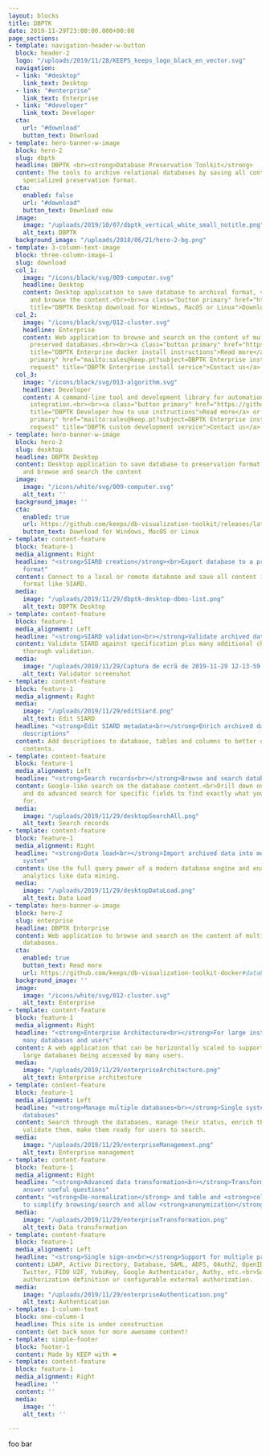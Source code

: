 ```yaml
---
layout: blocks
title: DBPTK
date: 2019-11-29T23:00:00.000+00:00
page_sections:
- template: navigation-header-w-button
  block: header-2
  logo: "/uploads/2019/11/28/KEEPS_keeps_logo_black_en_vector.svg"
  navigation:
  - link: "#desktop"
    link_text: Desktop
  - link: "#enterprise"
    link_text: Enterprise
  - link: "#developer"
    link_text: Developer
  cta:
    url: "#download"
    button_text: Download
- template: hero-banner-w-image
  block: hero-2
  slug: dbptk
  headline: DBPTK <br><strong>Database Preservation Toolkit</strong>
  content: The tools to archive relational databases by saving all content into a
    specialized preservation format.
  cta:
    enabled: false
    url: "#download"
    button_text: Download now
  image:
    image: "/uploads/2019/10/07/dbptk_vertical_white_small_notitle.png"
    alt_text: DBPTK
  background_image: "/uploads/2018/06/21/hero-2-bg.png"
- template: 3-column-text-image
  block: three-column-image-1
  slug: download
  col_1:
    image: "/icons/black/svg/009-computer.svg"
    headline: Desktop
    content: Desktop application to save database to archival format, validate it
      and browse the content.<br><br><a class="button primary" href="https://github.com/keeps/db-visualization-toolkit/releases/latest"
      title="DBPTK Desktop download for Windows, MacOS or Linux">Download</a>
  col_2:
    image: "/icons/black/svg/012-cluster.svg"
    headline: Enterprise
    content: Web application to browse and search on the content of multiple large
      preserved databases.<br><br><a class="button primary" href="https://github.com/keeps/db-visualization-toolkit-docker#database-visualization-toolkit-docker"
      title="DBPTK Enterprise docker install instructions">Read more</a> or <a class="button
      primary" href="mailto:sales@keep.pt?subject=DBPTK Enterprise installation service
      request" title="DBPTK Enterprise install service">Contact us</a>
  col_3:
    image: "/icons/black/svg/013-algorithm.svg"
    headline: Developer
    content: A command-line tool and development library for automation and system
      integration.<br><br><a class="button primary" href="https://github.com/keeps/db-preservation-toolkit#how-to-use"
      title="DBPTK Developer how to use instructions">Read more</a> or <a class="button
      primary" href="mailto:sales@keep.pt?subject=DBPTK Enterprise installation service
      request" title="DBPTK custom development service">Contact us</a>
- template: hero-banner-w-image
  block: hero-2
  slug: desktop
  headline: DBPTK Desktop
  content: Desktop application to save database to preservation format, validate it,
    and browse and search the content
  image:
    image: "/icons/white/svg/009-computer.svg"
    alt_text: ''
  background_image: ''
  cta:
    enabled: true
    url: https://github.com/keeps/db-visualization-toolkit/releases/latest
    button_text: Download for Windows, MacOS or Linux
- template: content-feature
  block: feature-1
  media_alignment: Right
  headline: "<strong>SIARD creation</strong><br>Export database to a preservation
    format"
  content: Connect to a local or remote database and save all content into a preservation
    format like SIARD.
  media:
    image: "/uploads/2019/11/29/dbptk-desktop-dbms-list.png"
    alt_text: DBPTK Desktop
- template: content-feature
  block: feature-1
  media_alignment: Left
  headline: "<strong>SIARD validation<br></strong>Validate archived database"
  content: Validate SIARD against specification plus many additional checks for a
    thorough validation.
  media:
    image: "/uploads/2019/11/29/Captura de ecrã de 2019-11-29 12-13-59.png"
    alt_text: Validator screenshot
- template: content-feature
  block: feature-1
  media_alignment: Right
  media:
    image: "/uploads/2019/11/29/editSiard.png"
    alt_text: Edit SIARD
  headline: "<strong>Edit SIARD metadata<br></strong>Enrich archived database with
    descriptions"
  content: Add descriptions to database, tables and columns to better understand its
    contents.
- template: content-feature
  block: feature-1
  media_alignment: Left
  headline: "<strong>Search records<br></strong>Browse and search database content"
  content: Google-like search on the database content.<br>Drill down on specific tables
    and do advanced search for specific fields to find exactly what you are looking
    for.
  media:
    image: "/uploads/2019/11/29/desktopSearchAll.png"
    alt_text: Search records
- template: content-feature
  block: feature-1
  media_alignment: Right
  headline: "<strong>Data load<br></strong>Import archived data into modern database
    system"
  content: Use the full query power of a modern database engine and enable advanced
    analytics like data mining.
  media:
    image: "/uploads/2019/11/29/desktopDataLoad.png"
    alt_text: Data Load
- template: hero-banner-w-image
  block: hero-2
  slug: enterprise
  headline: DBPTK Enterprise
  content: Web application to browse and search on the content of multiple large preserved
    databases.
  cta:
    enabled: true
    button_text: Read more
    url: https://github.com/keeps/db-visualization-toolkit-docker#database-visualization-toolkit-docker
  background_image: ''
  image:
    image: "/icons/white/svg/012-cluster.svg"
    alt_text: Enterprise
- template: content-feature
  block: feature-1
  media_alignment: Right
  headline: "<strong>Enterprise Architecture<br></strong>For large institutions with
    many databases and users"
  content: A web application that can be horizontally scaled to support many very
    large databases being accessed by many users.
  media:
    image: "/uploads/2019/11/29/enterpriseArchitecture.png"
    alt_text: Enterprise architecture
- template: content-feature
  block: feature-1
  media_alignment: Left
  headline: "<strong>Manage multiple databases<br></strong>Single system, multiple
    databases"
  content: Search through the databases, manage their status, enrich their metadata,
    validate them, make them ready for users to search.
  media:
    image: "/uploads/2019/11/29/enterpriseManagement.png"
    alt_text: Enterprise management
- template: content-feature
  block: feature-1
  media_alignment: Right
  headline: "<strong>Advanced data transformation<br></strong>Transform content to
    answer useful questions"
  content: "<strong>De-normalization</strong> and table and <strong>column hiding</strong>,
    to simplify browsing/search and allow <strong>anonymization</strong> of content."
  media:
    image: "/uploads/2019/11/29/enterpriseTransformation.png"
    alt_text: Data transformation
- template: content-feature
  block: feature-1
  media_alignment: Left
  headline: "<strong>Single sign-on<br></strong>Support for multiple protocols"
  content: LDAP, Active Directory, Database, SAML, ADFS, OAuth2, OpenID, Google, Facebook,
    Twitter, FIDO U2F, YubiKey, Google Authenticator, Authy, etc.<br>Supports internal
    authorization definition or configurable external authorization.
  media:
    image: "/uploads/2019/11/29/enterpriseAuthentication.png"
    alt_text: Authentication
- template: 1-column-text
  block: one-column-1
  headline: This site is under construction
  content: Get back soon for more awesome content!
- template: simple-footer
  block: footer-1
  content: Made by KEEP with ❤︎
- template: content-feature
  block: feature-1
  media_alignment: Right
  headline: ''
  content: ''
  media:
    image: ''
    alt_text: ''

---
```

foo bar
